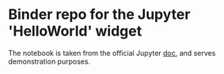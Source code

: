 # Binder repo for the Jupyter 'HelloWorld' widget

The notebook is taken from the official Jupyter [doc](https://ipywidgets.readthedocs.io/en/stable/examples/Widget%20Custom.html), and serves demonstration purposes.